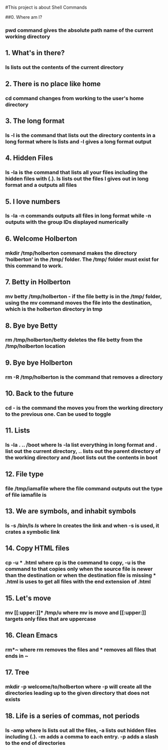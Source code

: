 #This project is about Shell Commands

##0. Where am I? 
### pwd command gives the absolute path name of the current working directory

## 1. What's in there? 
### ls lists out the contents of the current directory

## 2. There is no place like home
### cd command changes from working to the user's home directory

## 3. The long format
### ls -l is the command that lists out the directory contents in a long format where ls lists and -l gives a long format output

## 4. Hidden Files
### ls -la is the command that lists all your files including the hidden files with (.). ls lists out the files l gives out in long format and a outputs all files

## 5. I love numbers 
### ls -la -n commands outputs all files in long format while -n outputs with the group IDs displayed numerically

## 6. Welcome Holberton
### mkdir /tmp/holberton command makes the directory 'holberton' in the /tmp/ folder. The /tmp/ folder must exist for this command to work.

## 7. Betty in Holberton
### mv betty /tmp/holberton - if the file betty is in the /tmp/ folder, using the mv command moves the file into the destination, which is the holberton directory in tmp

## 8. Bye bye Betty
### rm /tmp/holberton/betty deletes the file betty from the /tmp/holberton location

## 9. Bye bye Holberton 
### rm -R /tmp/holberton is the command that removes a directory

## 10. Back to the future
### cd - is the command the moves you from the working directory to the previous one. Can be used to toggle

## 11. Lists
### ls -la . .. /boot where ls -la list everything in long format and . list out the current directory, .. lists out the parent directory of the working directory and /boot lists out the contents in boot

## 12. File type
### file /tmp/iamafile where the file command outputs out the type of file iamafile is

## 13. We are symbols, and inhabit symbols
### ls -s /bin/ls _ls_ where ln creates the link and when -s is used, it crates a symbolic link

## 14. Copy HTML files
### cp -u * .html where cp is the command to copy, -u is the command to that copies only when the source file is newer than the destination or when the destination file is missing * .html is uses to get all files with the end extension of .html

## 15. Let's move
### mv [[:upper:]]* /tmp/u where mv is move and [[:upper:]] targets only files that are uppercase

## 16. Clean Emacs
### rm*~  where rm removes the files and * removes all files that ends in ~

## 17. Tree
### mkdir -p welcome/to/holberton where -p will create all the directories leading up to the given directory that does not exists

## 18. Life is a series of commas, not periods
### ls -amp where ls lists out all the files, -a lists out hidden files including (.). -m adds a comma to each entry. -p adds a slash to the end of directories
